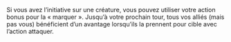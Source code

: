 ﻿---
id: subclass_cunning_tracker_fr.md#marque-du-chasseur
name: Marque du chasseur
---

Si vous avez l’initiative sur une créature, vous pouvez utiliser votre action bonus pour la « marquer ». Jusqu’à votre prochain tour, tous vos alliés (mais pas vous) bénéficient d’un avantage lorsqu’ils la prennent pour cible avec l’action attaquer.

